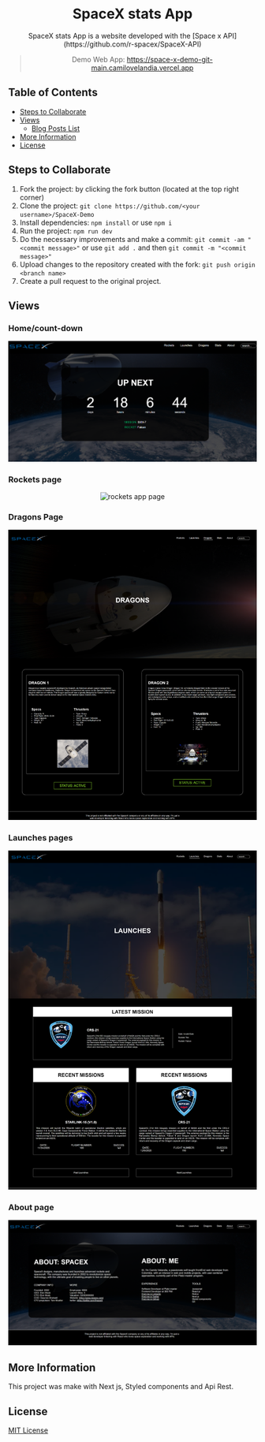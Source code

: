 <h1 align="center">
  <br>SpaceX stats App<br>
</h1>
<p align="center"><p>


<p align="center">SpaceX stats App is a website developed with the [Space x API](https://github.com/r-spacex/SpaceX-API)</p>

<div align="center">

> Demo Web App: https://space-x-demo-git-main.camilovelandia.vercel.app   
</div>




## Table of Contents
- [Steps to Collaborate](#steps-to-collaborate)
- [Views](#views)
  - [Blog Posts List](#blog-posts-list)
- [More Information](#more-information)
- [License](#license)

## Steps to Collaborate

1. Fork the project: by clicking the fork button (located at the top right corner)
2. Clone the project: `git clone https://github.com/<your username>/SpaceX-Demo`
3. Install dependencies: `npm install` or use `npm i`
4. Run the project: `npm run dev`
5. Do the necessary improvements and make a commit: `git commit -am "<commit message>"` or use `git add .` and then `git commit -m "<commit message>"`
6. Upload changes to the repository created with the fork: `git push origin <branch name>`
7. Create a pull request to the original project.

## Views

### Home/count-down 
<div align="center">
    <img alt="home app" src="./views/home.png">
</div>

### Rockets page
<div align="center">
    <img alt="rockets app page" src="./views/rockets.png">
</div>

### Dragons Page
<div align="center">
    <img alt="dragon app page" src="./views/dragons.png">
</div>

### Launches pages
<div align="center">
    <img alt="launches pages" src="./views/launches.png">
</div>

### About page
<div align="center">
    <img alt="about pages" src="./views/about.png">
</div>

## More Information

This project was make with Next js, Styled components and Api Rest.

## License

[MIT License](https://github.com/Ulzahk/Frontend-Blog/blob/main/LICENSE)